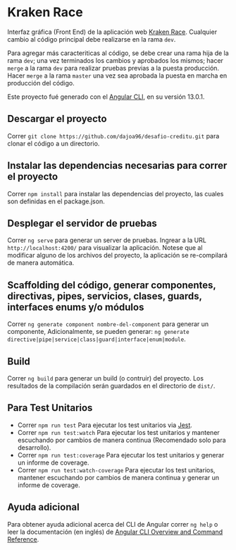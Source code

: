 # Kraken Race

Interfaz gráfica (Front End) de la aplicación web [Kraken Race](https://krakentechstudios.com/kraken-race). Cualquier cambio al código principal debe realizarse en la rama `dev`.

Para agregar más caracteriticas al código, se debe crear una rama hija de la rama `dev`; una vez terminados los cambios y aprobados los mismos; hacer `merge` a la rama `dev` para realizar pruebas previas a la puesta producción. Hacer `merge` a la rama `master` una vez sea aprobada la puesta en marcha en producción del código.

Este proyecto fué generado con el [Angular CLI](https://github.com/angular/angular-cli), en su versión 13.0.1.

## Descargar el proyecto

Correr `git clone https://github.com/dajoa96/desafio-creditu.git` para clonar el código a un directorio.

## Instalar las dependencias necesarias para correr el proyecto

Correr `npm install` para instalar las dependencias del proyecto, las cuales son definidas en el package.json.

## Desplegar el servidor de pruebas

Correr `ng serve` para generar un server de pruebas. Ingrear a la URL `http://localhost:4200/` para visualizar la aplicación. Notese que al modificar alguno de los archivos del proyecto, la aplicación se re-compilará de manera automática.

## Scaffolding del código, generar componentes, directivas, pipes, servicios, clases, guards, interfaces enums y/o módulos

Correr `ng generate component nombre-del-component` para generar un componente, Adicionalmente, se pueden generar: `ng generate directive|pipe|service|class|guard|interface|enum|module`.

## Build

Correr `ng build` para generar un build (o contruir) del proyecto. Los resultados de la compilación serán guardados en el directorio de `dist/`.

## Para Test Unitarios

- Correr `npm run test` Para ejecutar los test unitarios via [Jest](https://jestjs.io/).
- Correr `npm run test:watch` Para ejecutar los test unitarios y mantener escuchando por cambios de manera continua (Recomendado solo para desarrollo).
- Correr `npm run test:coverage` Para ejecutar los test unitarios y generar un informe de coverage.
- Correr `npm run test:watch-coverage` Para ejecutar los test unitarios, mantener escuchando por cambios de manera continua y generar un informe de coverage.

## Ayuda adicional

Para obtener ayuda adicional acerca del CLI de Angular correr `ng help` o leer la documentación (en inglés) de [Angular CLI Overview and Command Reference](https://angular.io/cli).
